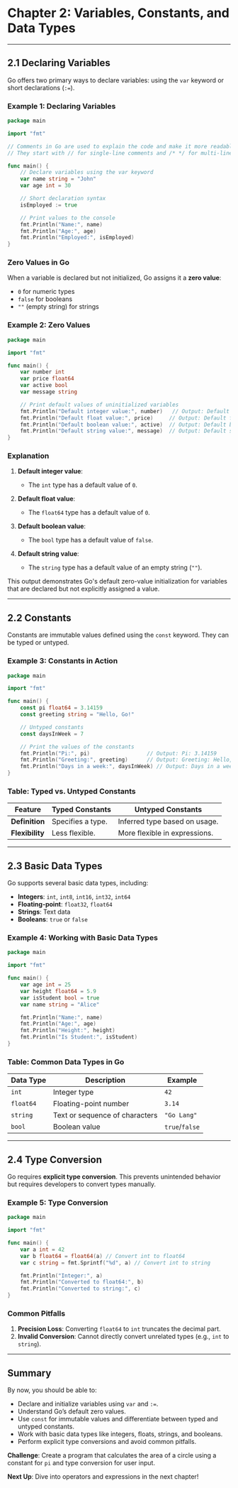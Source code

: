 # **Chapter 2: Variables, Constants, and Data Types**

---

## **2.1 Declaring Variables**

Go offers two primary ways to declare variables: using the `var` keyword or short declarations (`:=`).

### **Example 1: Declaring Variables**

```go
package main

import "fmt"

// Comments in Go are used to explain the code and make it more readable.
// They start with // for single-line comments and /* */ for multi-line comments.

func main() {
    // Declare variables using the var keyword
    var name string = "John"
    var age int = 30

    // Short declaration syntax
    isEmployed := true

    // Print values to the console
    fmt.Println("Name:", name)
    fmt.Println("Age:", age)
    fmt.Println("Employed:", isEmployed)
}
```

### **Zero Values in Go**

When a variable is declared but not initialized, Go assigns it a **zero value**:

- `0` for numeric types
- `false` for booleans
- `""` (empty string) for strings

### **Example 2: Zero Values**

```go
package main

import "fmt"

func main() {
    var number int
    var price float64
    var active bool
    var message string

    // Print default values of uninitialized variables
    fmt.Println("Default integer value:", number)   // Output: Default integer value: 0
    fmt.Println("Default float value:", price)     // Output: Default float value: 0
    fmt.Println("Default boolean value:", active)  // Output: Default boolean value: false
    fmt.Println("Default string value:", message)  // Output: Default string value:
}

```

### Explanation

1. **Default integer value**:

   - The `int` type has a default value of `0`.

2. **Default float value**:

   - The `float64` type has a default value of `0`.

3. **Default boolean value**:

   - The `bool` type has a default value of `false`.

4. **Default string value**:
   - The `string` type has a default value of an empty string (`""`).

This output demonstrates Go's default zero-value initialization for variables that are declared but not explicitly assigned a value.

---

## **2.2 Constants**

Constants are immutable values defined using the `const` keyword. They can be typed or untyped.

### **Example 3: Constants in Action**

```go
package main

import "fmt"

func main() {
    const pi float64 = 3.14159
    const greeting string = "Hello, Go!"

    // Untyped constants
    const daysInWeek = 7

    // Print the values of the constants
    fmt.Println("Pi:", pi)                  // Output: Pi: 3.14159
    fmt.Println("Greeting:", greeting)      // Output: Greeting: Hello, Go!
    fmt.Println("Days in a week:", daysInWeek) // Output: Days in a week: 7
}

```

### **Table: Typed vs. Untyped Constants**

| Feature         | Typed Constants   | Untyped Constants             |
| --------------- | ----------------- | ----------------------------- |
| **Definition**  | Specifies a type. | Inferred type based on usage. |
| **Flexibility** | Less flexible.    | More flexible in expressions. |

---

## **2.3 Basic Data Types**

Go supports several basic data types, including:

- **Integers**: `int`, `int8`, `int16`, `int32`, `int64`
- **Floating-point**: `float32`, `float64`
- **Strings**: Text data
- **Booleans**: `true` or `false`

### **Example 4: Working with Basic Data Types**

```go
package main

import "fmt"

func main() {
    var age int = 25
    var height float64 = 5.9
    var isStudent bool = true
    var name string = "Alice"

    fmt.Println("Name:", name)
    fmt.Println("Age:", age)
    fmt.Println("Height:", height)
    fmt.Println("Is Student:", isStudent)
}
```

### **Table: Common Data Types in Go**

| Data Type | Description                    | Example        |
| --------- | ------------------------------ | -------------- |
| `int`     | Integer type                   | `42`           |
| `float64` | Floating-point number          | `3.14`         |
| `string`  | Text or sequence of characters | `"Go Lang"`    |
| `bool`    | Boolean value                  | `true`/`false` |

---

## **2.4 Type Conversion**

Go requires **explicit type conversion**. This prevents unintended behavior but requires developers to convert types manually.

### **Example 5: Type Conversion**

```go
package main

import "fmt"

func main() {
    var a int = 42
    var b float64 = float64(a) // Convert int to float64
    var c string = fmt.Sprintf("%d", a) // Convert int to string

    fmt.Println("Integer:", a)
    fmt.Println("Converted to float64:", b)
    fmt.Println("Converted to string:", c)
}
```

### **Common Pitfalls**

1. **Precision Loss**: Converting `float64` to `int` truncates the decimal part.
2. **Invalid Conversion**: Cannot directly convert unrelated types (e.g., `int` to `string`).

---

## **Summary**

By now, you should be able to:

- Declare and initialize variables using `var` and `:=`.
- Understand Go’s default zero values.
- Use `const` for immutable values and differentiate between typed and untyped constants.
- Work with basic data types like integers, floats, strings, and booleans.
- Perform explicit type conversions and avoid common pitfalls.

**Challenge**: Create a program that calculates the area of a circle using a constant for `pi` and type conversion for user input.

**Next Up**: Dive into operators and expressions in the next chapter!
